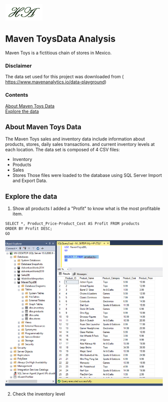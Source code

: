 

![Logo](https://github.com/hamajid/Sales_DataBase_MySQL/blob/main/Media/HA_Logo.png) 

# Maven ToysData Analysis

Maven Toys is a fictitious chain of stores in Mexico.

### Disclaimer

The data set used for this project was downloaded from ( https://www.mavenanalytics.io/data-playground)

### Contents

[About Maven Toys Data](#about-Maven-Toys-Data)<br/>
[Explore the data ](#Explore-the-data)<br/>

<a name=about-Maven-Toys-Data></a>
## About Maven Toys Data

The Maven Toys sales and inventory data include information about products, stores, daily sales transactions. and current inventory levels at each location.
The data set is composed of 4 CSV files:
- Inventory
- Products
- Sales
- Stores
Those files were loaded to the database using SQL Server Import and Export Data.

<a name=Explore-the-data></a>
## Explore the data

1. Show all products
I added a "Profit" to know what is the most profitable item.
```
SELECT *, Product_Price-Product_Cost AS Profit FROM products
ORDER BY Profit DESC;
GO
```
![AllProd](https://github.com/hamajid/MavenToysDataAnalysis/blob/main/Media/AllProd.PNG) 

2. Check the inventory level



